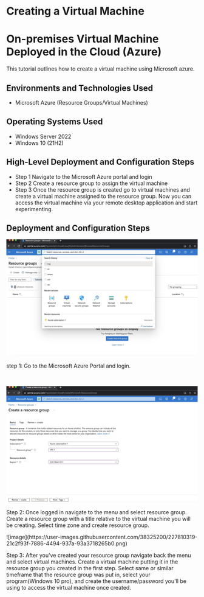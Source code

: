 # Creating a Virtual Machine

<h1>On-premises Virtual Machine Deployed in the Cloud (Azure)</h1>
This tutorial outlines how to create a virtual machine using Microsoft azure.<br />


<h2>Environments and Technologies Used</h2>

- Microsoft Azure (Resource Groups/Virtual Machines)


<h2>Operating Systems Used </h2>

- Windows Server 2022
- Windows 10 (21H2)

<h2>High-Level Deployment and Configuration Steps</h2>

- Step 1
  Navigate to the Microsoft Azure portal and login
- Step 2
  Create a resource group to assign the virtual machine
- Step 3
  Once the resource group is created go to virtual machines and create a virtual machine assigned to the resource group. Now you can access the virtual machine via your remote desktop application and start experimenting.

<h2>Deployment and Configuration Steps</h2>

<p>
<img src="https://github.com/garrick8jackson/Exam/blob/main/Image%203-26-23%20at%204.55%20PM.jpeg?raw=true" >
</p>
<p>
step 1:
Go to the Microsoft Azure Portal and login.
</p>
<br />

<p>
<img src="https://github.com/garrick8jackson/Exam/blob/main/Image%203-26-23%20at%204.57%20PM.jpeg?raw=true" >
</p>
<p>Step 2:
Once logged in navigate to the menu and select resource group. Create a resource group with a title relative to the virtual machine you will be creating. Select time zone and create resource group. 

<p>
![image](https://user-images.githubusercontent.com/38325200/227810319-21c2f93f-7886-4494-937a-93a3718265b0.png)
</p>
<p>
Step 3:
After you've created your resource group navigate back the menu and select virtual machines. Create a virtual machine putting it in the resource group you created in the first step. Select same or similar timeframe that the resource group was put in, select your program(Windows 10 pro), and create the username/password you'll be using to access the virtual machine once created. 
<br />
</p>
<br />
